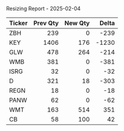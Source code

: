 Resizing Report - 2025-02-04

Ticker | Prev Qty | New Qty | Delta
--- | ---:| ---:| ---:
ZBH | 239 | 0 | -239
KEY | 1406 | 176 | -1230
GLW | 478 | 264 | -214
WMB | 381 | 0 | -381
ISRG | 32 | 0 | -32
D | 321 | 18 | -303
REGN | 18 | 0 | -18
PANW | 62 | 0 | -62
WMT | 163 | 514 | 351
CB | 58 | 100 | 42